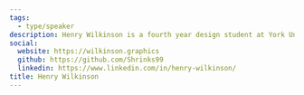 ```yaml
---
tags:
  - type/speaker
description: Henry Wilkinson is a fourth year design student at York University & Sheridan college, he is currently on communications team of Toronto Mesh working on the Toronto Community Network.
social:
  website: https://wilkinson.graphics
  github: https://github.com/Shrinks99
  linkedin: https://www.linkedin.com/in/henry-wilkinson/
title: Henry Wilkinson
---
```


